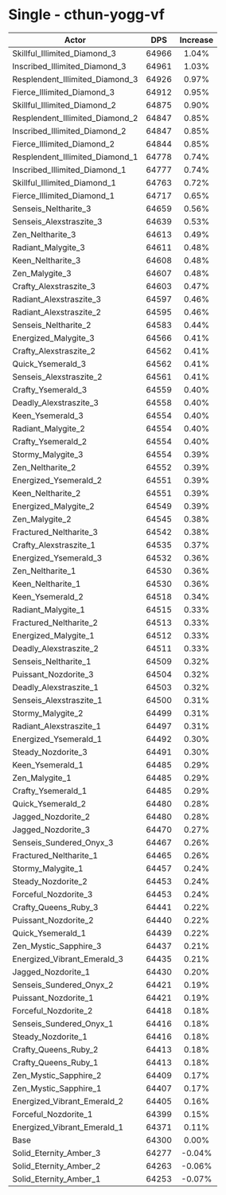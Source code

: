 # Single - cthun-yogg-vf
| Actor | DPS | Increase |
|---|:---:|:---:|
|Skillful_Illimited_Diamond_3|64966|1.04%|
|Inscribed_Illimited_Diamond_3|64961|1.03%|
|Resplendent_Illimited_Diamond_3|64926|0.97%|
|Fierce_Illimited_Diamond_3|64912|0.95%|
|Skillful_Illimited_Diamond_2|64875|0.90%|
|Resplendent_Illimited_Diamond_2|64847|0.85%|
|Inscribed_Illimited_Diamond_2|64847|0.85%|
|Fierce_Illimited_Diamond_2|64844|0.85%|
|Resplendent_Illimited_Diamond_1|64778|0.74%|
|Inscribed_Illimited_Diamond_1|64777|0.74%|
|Skillful_Illimited_Diamond_1|64763|0.72%|
|Fierce_Illimited_Diamond_1|64717|0.65%|
|Senseis_Neltharite_3|64659|0.56%|
|Senseis_Alexstraszite_3|64639|0.53%|
|Zen_Neltharite_3|64613|0.49%|
|Radiant_Malygite_3|64611|0.48%|
|Keen_Neltharite_3|64608|0.48%|
|Zen_Malygite_3|64607|0.48%|
|Crafty_Alexstraszite_3|64603|0.47%|
|Radiant_Alexstraszite_3|64597|0.46%|
|Radiant_Alexstraszite_2|64595|0.46%|
|Senseis_Neltharite_2|64583|0.44%|
|Energized_Malygite_3|64566|0.41%|
|Crafty_Alexstraszite_2|64562|0.41%|
|Quick_Ysemerald_3|64562|0.41%|
|Senseis_Alexstraszite_2|64561|0.41%|
|Crafty_Ysemerald_3|64559|0.40%|
|Deadly_Alexstraszite_3|64558|0.40%|
|Keen_Ysemerald_3|64554|0.40%|
|Radiant_Malygite_2|64554|0.40%|
|Crafty_Ysemerald_2|64554|0.40%|
|Stormy_Malygite_3|64554|0.39%|
|Zen_Neltharite_2|64552|0.39%|
|Energized_Ysemerald_2|64551|0.39%|
|Keen_Neltharite_2|64551|0.39%|
|Energized_Malygite_2|64549|0.39%|
|Zen_Malygite_2|64545|0.38%|
|Fractured_Neltharite_3|64542|0.38%|
|Crafty_Alexstraszite_1|64535|0.37%|
|Energized_Ysemerald_3|64532|0.36%|
|Zen_Neltharite_1|64530|0.36%|
|Keen_Neltharite_1|64530|0.36%|
|Keen_Ysemerald_2|64518|0.34%|
|Radiant_Malygite_1|64515|0.33%|
|Fractured_Neltharite_2|64513|0.33%|
|Energized_Malygite_1|64512|0.33%|
|Deadly_Alexstraszite_2|64511|0.33%|
|Senseis_Neltharite_1|64509|0.32%|
|Puissant_Nozdorite_3|64504|0.32%|
|Deadly_Alexstraszite_1|64503|0.32%|
|Senseis_Alexstraszite_1|64500|0.31%|
|Stormy_Malygite_2|64499|0.31%|
|Radiant_Alexstraszite_1|64497|0.31%|
|Energized_Ysemerald_1|64492|0.30%|
|Steady_Nozdorite_3|64491|0.30%|
|Keen_Ysemerald_1|64485|0.29%|
|Zen_Malygite_1|64485|0.29%|
|Crafty_Ysemerald_1|64485|0.29%|
|Quick_Ysemerald_2|64480|0.28%|
|Jagged_Nozdorite_2|64480|0.28%|
|Jagged_Nozdorite_3|64470|0.27%|
|Senseis_Sundered_Onyx_3|64467|0.26%|
|Fractured_Neltharite_1|64465|0.26%|
|Stormy_Malygite_1|64457|0.24%|
|Steady_Nozdorite_2|64453|0.24%|
|Forceful_Nozdorite_3|64453|0.24%|
|Crafty_Queens_Ruby_3|64441|0.22%|
|Puissant_Nozdorite_2|64440|0.22%|
|Quick_Ysemerald_1|64439|0.22%|
|Zen_Mystic_Sapphire_3|64437|0.21%|
|Energized_Vibrant_Emerald_3|64435|0.21%|
|Jagged_Nozdorite_1|64430|0.20%|
|Senseis_Sundered_Onyx_2|64421|0.19%|
|Puissant_Nozdorite_1|64421|0.19%|
|Forceful_Nozdorite_2|64418|0.18%|
|Senseis_Sundered_Onyx_1|64416|0.18%|
|Steady_Nozdorite_1|64416|0.18%|
|Crafty_Queens_Ruby_2|64413|0.18%|
|Crafty_Queens_Ruby_1|64413|0.18%|
|Zen_Mystic_Sapphire_2|64409|0.17%|
|Zen_Mystic_Sapphire_1|64407|0.17%|
|Energized_Vibrant_Emerald_2|64405|0.16%|
|Forceful_Nozdorite_1|64399|0.15%|
|Energized_Vibrant_Emerald_1|64371|0.11%|
|Base|64300|0.00%|
|Solid_Eternity_Amber_3|64277|-0.04%|
|Solid_Eternity_Amber_2|64263|-0.06%|
|Solid_Eternity_Amber_1|64253|-0.07%|
